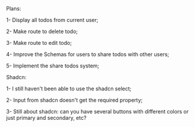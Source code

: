 Plans:

1- Display all todos from current user;

2- Make route to delete todo;

3- Make route to edit todo;

4- Improve the Schemas for users to share todos with other users;

5- Implement the share todos system;





Shadcn: 

1- I still haven't been able to use the shadcn select;

2- Input from shadcn doesn't get the required property;

3- Still about shadcn: can you have several buttons with different colors or just primary and secondary, etc?